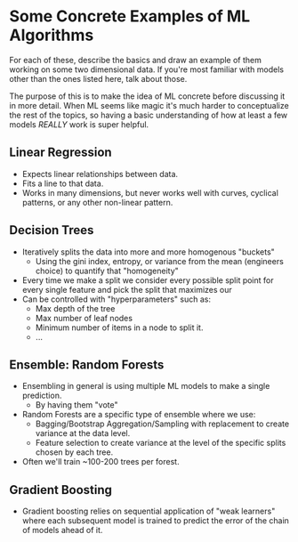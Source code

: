 # Some Concrete Examples of ML Algorithms

For each of these, describe the basics and draw an example of them working on some two dimensional data. If you're most familiar with models other than the ones listed here, talk about those.

The purpose of this is to make the idea of ML concrete before discussing it in more detail. When ML seems like magic it's much harder to conceptualize the rest of the topics, so having a basic understanding of how at least a few models *REALLY* work is super helpful.

## Linear Regression

* Expects linear relationships between data.
* Fits a line to that data.
* Works in many dimensions, but never works well with curves, cyclical patterns, or any other non-linear pattern.

## Decision Trees

* Iteratively splits the data into more and more homogenous "buckets" 
    * Using the gini index, entropy, or variance from the mean (engineers choice) to quantify that "homogeneity"
* Every time we make a split we consider every possible split point for every single feature and pick the split that maximizes our 
* Can be controlled with "hyperparameters" such as:
    * Max depth of the tree
    * Max number of leaf nodes
    * Minimum number of items in a node to split it.
    * ...

## Ensemble: Random Forests

* Ensembling in general is using multiple ML models to make a single prediction.
    * By having them "vote"
* Random Forests are a specific type of ensemble where we use:
    * Bagging/Bootstrap Aggregation/Sampling with replacement to create variance at the data level.
    * Feature selection to create variance at the level of the specific splits chosen by each tree.
* Often we'll train ~100-200 trees per forest. 

## Gradient Boosting

* Gradient boosting relies on sequential application of "weak learners" where each subsequent model is trained to predict the error of the chain of models ahead of it. 